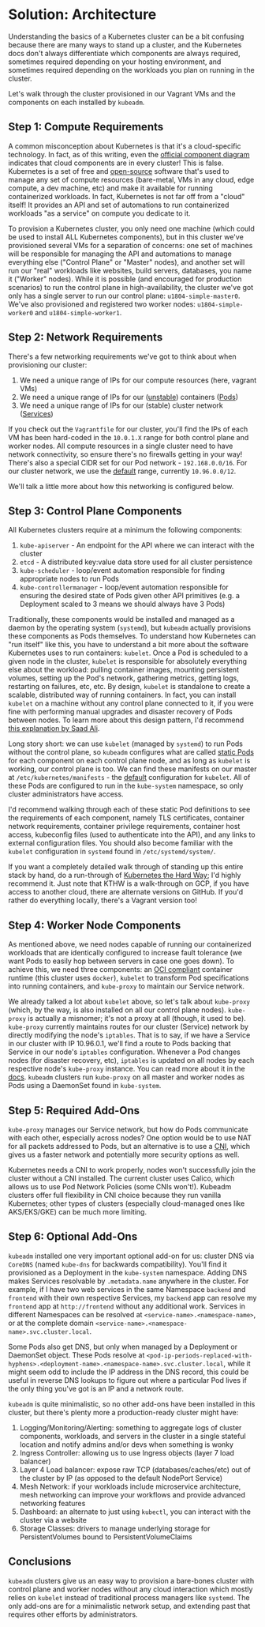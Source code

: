 # Solution: Architecture

Understanding the basics of a Kubernetes cluster can be a bit confusing because
there are many ways to stand up a cluster, and the Kubernetes docs don't always
differentiate which components are always required, sometimes required depending
on your hosting environment, and sometimes required depending on the workloads
you plan on running in the cluster.

Let's walk through the cluster provisioned in our Vagrant VMs and the components
on each installed by `kubeadm`.

## Step 1: Compute Requirements

A common misconception about Kubernetes is that it's a cloud-specific technology.
In fact, as of this writing, even the [official component diagram](https://kubernetes.io/docs/concepts/overview/components/) indicates
that cloud components are in every cluster! This is false. Kubernetes is a set
of free and [open-source](https://github.com/kubernetes/kubernetes) software
that's used to manage any set of compute resources (bare-metal, VMs in any
cloud, edge compute, a dev machine, etc) and make it available for running
containerized workloads. In fact, Kubernetes is not far off from a "cloud"
itself! It provides an API and set of automations to run containerized
workloads "as a service" on compute you dedicate to it.

To provision a Kubernetes cluster, you only need one machine (which could be used to install
ALL Kubernetes components), but in this cluster we've provisioned several VMs
for a separation of concerns: one set of machines will be responsible for managing
the API and automations to manage everything else ("Control Plane" or "Master" nodes),
and another set will run our "real" workloads like websites, build servers, databases,
you name it ("Worker" nodes). While it is possible (and encouraged for production
scenarios) to run the control plane in high-availability, the cluster we've got
only has a single server to run our control plane: `u1804-simple-master0`. We've
also provisioned and registered two worker nodes: `u1804-simple-worker0` and
`u1804-simple-worker1`.

## Step 2: Network Requirements

There's a few networking requirements we've got to think about when provisioning
our cluster:

1. We need a unique range of IPs for our compute resources (here, vagrant VMs)
1. We need a unique range of IPs for our
   ([unstable](https://kubernetes.io/docs/concepts/services-networking/service/#motivation))
   containers
   ([Pods](https://kubernetes.io/docs/concepts/workloads/pods/))
1. We need a unique range of IPs for our (stable) cluster network
   ([Services](https://kubernetes.io/docs/concepts/services-networking/service/))

If you check out the `Vagrantfile` for our cluster, you'll find the IPs of each
VM has been hard-coded in the `10.0.1.X` range for both control plane and
worker nodes. All compute resources in a single cluster need to have network
connectivity, so ensure there's no firewalls getting in your way! There's
also a special CIDR set for our Pod network - `192.168.0.0/16`. For our cluster
network, we use the
[default](https://kubernetes.io/docs/reference/setup-tools/kubeadm/kubeadm-init/)
range, currently `10.96.0.0/12`.

We'll talk a little more about how this networking is configured below.

## Step 3: Control Plane Components

All Kubernetes clusters require at a minimum the following components:

1. `kube-apiserver` - An endpoint for the API where we can interact with the
   cluster
1. `etcd` - A distributed key:value data store used for all cluster persistence 
1. `kube-scheduler` - loop/event automation responsible for finding appropriate
   nodes to run Pods
1. `kube-controllermanager` - loop/event automation responsible for ensuring
   the desired state of Pods given other API primitives (e.g. a Deployment
   scaled to 3 means we should always have 3 Pods)

Traditionally, these components would be installed and managed as a daemon by
the operating system (`systemd`), but `kubeadm` actually provisions these components
as Pods themselves. To understand how Kubernetes can "run itself" like this,
you have to understand a bit more about the software Kubernetes uses to run
containers: `kubelet`. Once a Pod is scheduled to a given node in the cluster,
`kubelet` is responsible for absolutely everything else about the workload:
pulling container images, mounting persistent volumes, setting up the Pod's
network, gathering metrics, getting logs, restarting on failures, etc, etc.
By design, `kubelet` is standalone to create a scalable, distributed way of
running containers. In fact, you can install `kubelet` on a machine without
any control plane connected to it, if you were fine with performing manual
upgrades and disaster recovery of Pods between nodes. To learn more about
this design pattern, I'd recommend
[this explanation by Saad Ali](https://www.youtube.com/watch?v=ZuIQurh_kDk).

Long story short: we can use `kubelet` (managed by `systemd`) to run Pods
without the control plane, so `kubeadm` configures what are called
[static Pods](https://kubernetes.io/docs/tasks/configure-pod-container/static-pod/)
for each component on each control plane node, and as long as `kubelet` is
working, our control plane is too. We can find these manifests on our master at
`/etc/kubernetes/manifests` - the
[default](https://kubernetes.io/docs/reference/command-line-tools-reference/kubelet/)
configuration for `kubelet`. All of these Pods are configured to run in the
`kube-system` namespace, so only cluster administrators have access.

I'd recommend walking through each of these static Pod definitions to see the
requirements of each component, namely TLS certificates, container network
requirements, container privilege requirements, container host access,
kubeconfig files (used to authenticate into the API), and any links to external
configuration files. You should also become familiar with the `kubelet`
configuration in `systemd` found in `/etc/systemd/system/`.

If you want a completely detailed walk through of standing up this entire stack
by hand, do a run-through of
[Kubernetes the Hard Way](https://github.com/kelseyhightower/kubernetes-the-hard-way);
I'd highly recommend it. Just note that KTHW is a walk-through on GCP, if you
have access to another cloud, there are alternate versions on GitHub. If you'd
rather do everything locally, there's a Vagrant version too!

## Step 4: Worker Node Components

As mentioned above, we need nodes capable of running our containerized workloads
that are identically configured to increase fault tolerance (we want Pods to
easily hop between servers in case one goes down). To achieve this, we need
three components: an [OCI compliant](https://opencontainers.org/) container
runtime (this cluster uses `docker`), `kubelet` to transform Pod specifications
into running containers, and `kube-proxy` to maintain our Service network.

We already talked a lot about `kubelet` above, so let's talk about `kube-proxy`
(which, by the way, is also installed on all our control plane nodes).
`kube-proxy` is actually a misnomer; it's not a proxy at all (though, it used
to be). `kube-proxy` currently maintains routes for our cluster (Service)
network by directly modifying the node's `iptables`. That is to say, if we
have a Service in our cluster with IP 10.96.0.1, we'll find a route to Pods
backing that Service in our node's `iptables` configuration. Whenever a Pod
changes nodes (for disaster recovery, etc), `iptables` is updated on all
nodes by each respective node's `kube-proxy` instance. You can read more
about it in the [docs](https://kubernetes.io/docs/reference/command-line-tools-reference/kube-proxy/).
`kubeadm` clusters run `kube-proxy` on all master and worker nodes as Pods
using a DaemonSet found in `kube-system`.

## Step 5: Required Add-Ons

`kube-proxy` manages our Service network, but how do Pods communicate with
each other, especially across nodes? One option would be to use NAT for
all packets addressed to Pods, but an alternative is to use a
[CNI](https://kubernetes.io/docs/setup/production-environment/tools/kubeadm/create-cluster-kubeadm/#pod-network),
which gives us a faster network and potentially more security options as well.

Kubernetes needs a CNI to work properly, nodes won't successfully join
the cluster without a CNI installed. The current cluster uses Calico,
which allows us to use Pod Network Policies (some CNIs won't!). Kubeadm
clusters offer full flexibility in CNI choice because they run vanilla
Kubernetes; other types of clusters (especially cloud-managed ones
like AKS/EKS/GKE) can be much more limiting.

## Step 6: Optional Add-Ons

`kubeadm` installed one very important optional add-on for us:
cluster DNS via `CoreDNS` (named `kube-dns` for backwards compatibility).
You'll find it provisioned as a Deployment in the `kube-system` namespace.
Adding DNS makes Services resolvable by `.metadata.name` anywhere in the
cluster. For example, if I have two web services in the same Namespace 
`backend` and `frontend` with their own respective Services, my `backend` app
can resolve my `frontend` app at `http://frontend` without any additional work.
Services in different Namespaces can be resolved at
`<service-name>.<namespace-name>`, or at the complete domain
`<service-name>.<namespace-name>.svc.cluster.local`.

Some Pods also get DNS, but only when managed by a Deployment or DaemonSet
object. These Pods resolve at
`<pod-ip-periods-replaced-with-hyphens>.<deployment-name>.<namespace-name>.svc.cluster.local`,
while it might seem odd to include the IP address in the DNS record, this could
be useful in reverse DNS lookups to figure out where a particular Pod lives if
the only thing you've got is an IP and a network route.

`kubeadm` is quite minimalistic, so no other add-ons have been installed in this
cluster, but there's plenty more a production-ready cluster might have:

1. Logging/Monitoring/Alerting: something to aggregate logs of cluster components,
   workloads, and servers in the cluster in a single stateful location and notify
   admins and/or devs when something is wonky
1. Ingress Controller: allowing us to use Ingress objects (layer 7 load balancer)
1. Layer 4 Load balancer: expose raw TCP (databases/caches/etc) out of the
   cluster by IP (as opposed to the default NodePort Service)
1. Mesh Network: if your workloads include microservice architecture, mesh networking
   can improve your workflows and provide advanced networking features
1. Dashboard: an alternate to just using `kubectl`, you can interact with
   the cluster via a website
1. Storage Classes: drivers to manage underlying storage for PersistentVolumes
   bound to PersistentVolumeClaims

## Conclusions

`kubeadm` clusters give us an easy way to provision a bare-bones cluster
with control plane and worker nodes without any cloud interaction which
mostly relies on `kubelet` instead of traditional process managers like
`systemd`. The only add-ons are for a minimalistic network setup, and
extending past that requires other efforts by administrators.
